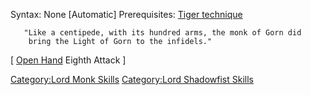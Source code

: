 Syntax: None \[Automatic\] Prerequisites: [Tiger
technique](Tiger_technique "wikilink")

`   "Like a centipede, with its hundred arms, the monk of Gorn did`  
`    bring the Light of Gorn to the infidels."`

\[ [Open Hand](Open_Hand "wikilink") Eighth Attack \]

[Category:Lord Monk Skills](Category:Lord_Monk_Skills "wikilink")
[Category:Lord Shadowfist
Skills](Category:Lord_Shadowfist_Skills "wikilink")

